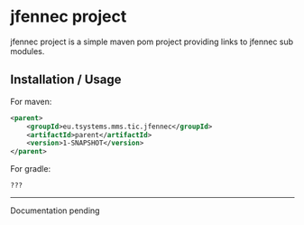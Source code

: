 # jfennec project
jfennec project is a simple maven pom project providing links to jfennec sub modules.

## Installation / Usage

For maven:

```xml
<parent>
    <groupId>eu.tsystems.mms.tic.jfennec</groupId>
    <artifactId>parent</artifactId>
    <version>1-SNAPSHOT</version>
</parent>
```

For gradle:
```text
???
```

***

Documentation pending